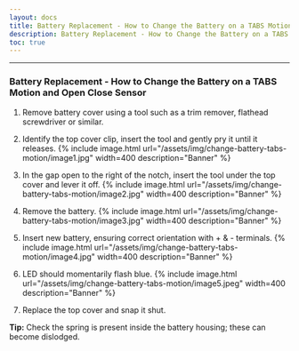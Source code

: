 ```yaml
---    
layout: docs    
title: Battery Replacement - How to Change the Battery on a TABS Motion and Open Close Sensor    
description: Battery Replacement - How to Change the Battery on a TABS Motion and Open Close Sensor    
toc: true    
---    
```

---------------------------------------    
### Battery Replacement - How to Change the Battery on a TABS Motion and Open Close Sensor     
  
1. Remove battery cover using a tool such as a trim remover, flathead screwdriver or similar.
  
2. Identify the top cover clip, insert the tool and gently pry it until it releases. 
   {% include image.html url="/assets/img/change-battery-tabs-motion/image1.jpg" width=400 description="Banner" %}  
  
3. In the gap open to the right of the notch, insert the tool under the top cover and lever it off.
   {% include image.html url="/assets/img/change-battery-tabs-motion/image2.jpg" width=400 description="Banner" %}  
  
4. Remove the battery.
   {% include image.html url="/assets/img/change-battery-tabs-motion/image3.jpg" width=400 description="Banner" %}  
  
5. Insert new battery, ensuring correct orientation with + & - terminals.
   {% include image.html url="/assets/img/change-battery-tabs-motion/image4.jpg" width=400 description="Banner" %}  
  
6. LED should momentarily flash blue.
   {% include image.html url="/assets/img/change-battery-tabs-motion/image5.jpeg" width=400 description="Banner" %}  
  
7. Replace the top cover and snap it shut.
  
**Tip:** Check the spring is present inside the battery housing; these can become dislodged.  